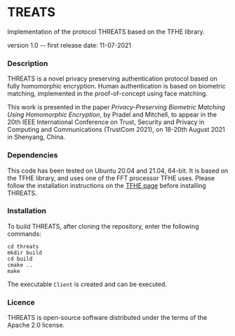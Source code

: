 # TREATS
Implementation of the protocol THREATS based on the TFHE library.

version 1.0 -- first release date: 11-07-2021

### Description

THREATS is a novel privacy preserving authentication protocol based on fully homomorphic encryption.
Human authentication is based on biometric matching, implemented in the proof-of-concept using face matching.

This work is presented in the paper *Privacy-Preserving Biometric Matching Using Homomorphic Encryption*, by Pradel and Mitchell, to appear in the 20th IEEE International Conference on Trust, Security and Privacy in Computing and Communications (TrustCom 2021), on 18-20th August 2021 in Shenyang, China.

### Dependencies

This code has been tested on Ubuntu 20.04 and 21.04, 64-bit. 
It is based on the TFHE library, and uses one of the FFT processor TFHE uses.
Please follow the installation instructions on the [TFHE page](https://github.com/tfhe/tfhe) before installing THREATS.

### Installation

To build THREATS, after cloning the repository, enter the following commands:
```
cd threats
mkdir build
cd build
cmake ..
make
```
The executable `Client` is created and can be executed.

### Licence

THREATS is open-source software distributed under the terms of the Apache 2.0 license.
